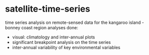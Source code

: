 # satellite-time-series
time series analysis on remote-sensed data for the kangaroo island - bonney coast region
analyses done:
- visual: climatology and inter-annual plots
- significant breakpoint analysis on the time series 
- inter-annual variability of key environmental variables
